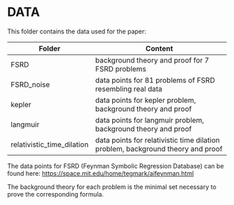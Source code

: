 # DATA

This folder contains the data used for the paper:

| Folder | Content |
| --- | --- |
| FSRD | background theory and proof for 7 FSRD problems  |
| FSRD_noise | data points for 81 problems of FSRD resembling real data|
| kepler | data points for kepler problem, background theory and proof |
| langmuir | data points for langmuir problem, background theory and proof|
| relativistic_time_dilation | data points for relativistic time dilation problem, background theory and proof|

The data points for FSRD (Feynman Symbolic Regression Database)
 can be found here: https://space.mit.edu/home/tegmark/aifeynman.html

The background theory for each problem is the minimal set necessary to prove the corresponding formula.
